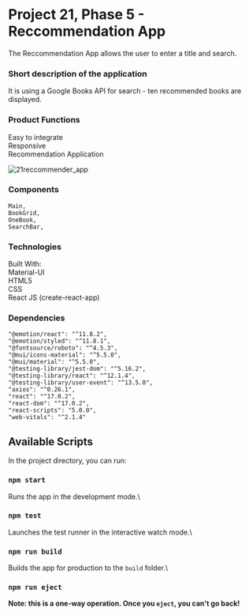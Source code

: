 # Project 21, Phase 5 - Reccommendation App

The Reccommendation App allows the user to enter a title and search. 

### Short description of the application

It is using a Google Books API for search - ten recommended books are displayed.

### Product Functions

   Easy to integrate   
   Responsive   
   Recommendation Application   


![21reccommender_app](https://user-images.githubusercontent.com/90348779/164445794-f299840f-f12a-40fb-932f-fc64632f78d6.png)


### Components

    Main,   
    BookGrid, 
    OneBook,
    SearchBar,  
   

### Technologies

Built With:  
    Material-UI  
    HTML5   
    CSS  
    React JS (create-react-app)  

### Dependencies

    "@emotion/react": "^11.8.2",
    "@emotion/styled": "^11.8.1",
    "@fontsource/roboto": "^4.5.3",
    "@mui/icons-material": "^5.5.0",
    "@mui/material": "^5.5.0",
    "@testing-library/jest-dom": "^5.16.2",
    "@testing-library/react": "^12.1.4",
    "@testing-library/user-event": "^13.5.0",
    "axios": "^0.26.1",
    "react": "^17.0.2",
    "react-dom": "^17.0.2",
    "react-scripts": "5.0.0",
    "web-vitals": "^2.1.4"

## Available Scripts

In the project directory, you can run:

### `npm start`

Runs the app in the development mode.\

### `npm test`

Launches the test runner in the interactive watch mode.\

### `npm run build`

Builds the app for production to the `build` folder.\

### `npm run eject`

**Note: this is a one-way operation. Once you `eject`, you can't go back!**
